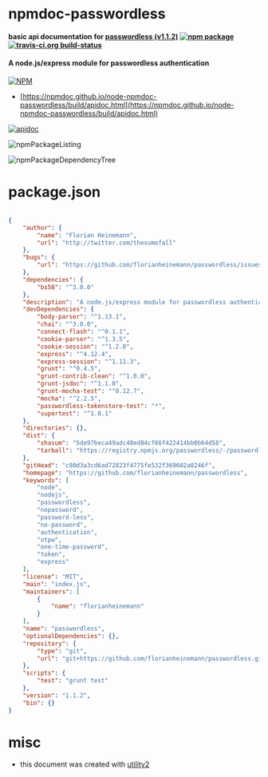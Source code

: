 # npmdoc-passwordless

#### basic api documentation for  [passwordless (v1.1.2)](https://github.com/florianheinemann/passwordless)  [![npm package](https://img.shields.io/npm/v/npmdoc-passwordless.svg?style=flat-square)](https://www.npmjs.org/package/npmdoc-passwordless) [![travis-ci.org build-status](https://api.travis-ci.org/npmdoc/node-npmdoc-passwordless.svg)](https://travis-ci.org/npmdoc/node-npmdoc-passwordless)

#### A node.js/express module for passwordless authentication

[![NPM](https://nodei.co/npm/passwordless.png?downloads=true&downloadRank=true&stars=true)](https://www.npmjs.com/package/passwordless)

- [https://npmdoc.github.io/node-npmdoc-passwordless/build/apidoc.html](https://npmdoc.github.io/node-npmdoc-passwordless/build/apidoc.html)

[![apidoc](https://npmdoc.github.io/node-npmdoc-passwordless/build/screenCapture.buildCi.browser.%252Ftmp%252Fbuild%252Fapidoc.html.png)](https://npmdoc.github.io/node-npmdoc-passwordless/build/apidoc.html)

![npmPackageListing](https://npmdoc.github.io/node-npmdoc-passwordless/build/screenCapture.npmPackageListing.svg)

![npmPackageDependencyTree](https://npmdoc.github.io/node-npmdoc-passwordless/build/screenCapture.npmPackageDependencyTree.svg)



# package.json

```json

{
    "author": {
        "name": "Florian Heinemann",
        "url": "http://twitter.com/thesumofall"
    },
    "bugs": {
        "url": "https://github.com/florianheinemann/passwordless/issues"
    },
    "dependencies": {
        "bs58": "^3.0.0"
    },
    "description": "A node.js/express module for passwordless authentication",
    "devDependencies": {
        "body-parser": "^1.13.1",
        "chai": "^3.0.0",
        "connect-flash": "^0.1.1",
        "cookie-parser": "^1.3.5",
        "cookie-session": "^1.2.0",
        "express": "^4.12.4",
        "express-session": "^1.11.3",
        "grunt": "^0.4.5",
        "grunt-contrib-clean": "^1.0.0",
        "grunt-jsdoc": "^1.1.0",
        "grunt-mocha-test": "^0.12.7",
        "mocha": "^2.2.5",
        "passwordless-tokenstore-test": "*",
        "supertest": "^1.0.1"
    },
    "directories": {},
    "dist": {
        "shasum": "5de97beca49adc48ed84cf66f422414bb0b64d58",
        "tarball": "https://registry.npmjs.org/passwordless/-/passwordless-1.1.2.tgz"
    },
    "gitHead": "c80d3a3cd6ad72823f4775fe532f369602a0246f",
    "homepage": "https://github.com/florianheinemann/passwordless",
    "keywords": [
        "node",
        "nodejs",
        "passwordless",
        "nopassword",
        "password-less",
        "no-password",
        "authentication",
        "otpw",
        "one-time-password",
        "token",
        "express"
    ],
    "license": "MIT",
    "main": "index.js",
    "maintainers": [
        {
            "name": "florianheinemann"
        }
    ],
    "name": "passwordless",
    "optionalDependencies": {},
    "repository": {
        "type": "git",
        "url": "git+https://github.com/florianheinemann/passwordless.git"
    },
    "scripts": {
        "test": "grunt test"
    },
    "version": "1.1.2",
    "bin": {}
}
```



# misc
- this document was created with [utility2](https://github.com/kaizhu256/node-utility2)
